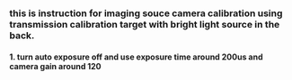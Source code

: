 ### this is instruction for imaging souce camera calibration using transmission calibration target with bright light source in the back.  
#### 1. turn auto exposure off and use exposure time around 200us and camera gain around 120  
